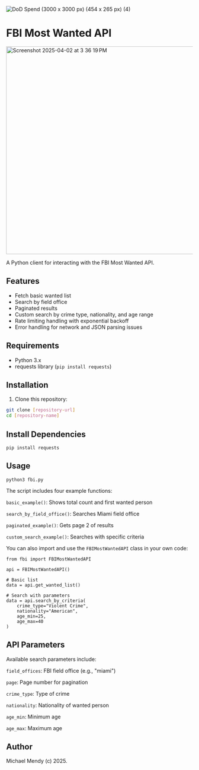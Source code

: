 ![DoD Spend (3000 x 3000 px) (454 x 265 px) (4)](https://github.com/user-attachments/assets/0cfa4c23-455b-4d2d-9fb7-db894f922fb3)

# FBI Most Wanted API 

<img width="560" alt="Screenshot 2025-04-02 at 3 36 19 PM" src="https://github.com/user-attachments/assets/b5e652df-1b90-457a-8955-b7f716edf00f" />

A Python client for interacting with the FBI Most Wanted API.

## Features

- Fetch basic wanted list
- Search by field office
- Paginated results
- Custom search by crime type, nationality, and age range
- Rate limiting handling with exponential backoff
- Error handling for network and JSON parsing issues

## Requirements

- Python 3.x
- requests library (`pip install requests`)

## Installation

1. Clone this repository:
```bash
git clone [repository-url]
cd [repository-name]
```
## Install Dependencies 

```python3
pip install requests
```
## Usage 

```
python3 fbi.py
```
The script includes four example functions:

`basic_example()`: Shows total count and first wanted person

`search_by_field_office()`: Searches Miami field office

`paginated_example()`: Gets page 2 of results

`custom_search_example()`: Searches with specific criteria

You can also import and use the `FBIMostWantedAPI` class in your own code:

```python3
from fbi import FBIMostWantedAPI

api = FBIMostWantedAPI()

# Basic list
data = api.get_wanted_list()

# Search with parameters
data = api.search_by_criteria(
    crime_type="Violent Crime",
    nationality="American",
    age_min=25,
    age_max=40
)
```
## API Parameters

Available search parameters include:

`field_offices`: FBI field office (e.g., "miami")

`page`: Page number for pagination

`crime_type`: Type of crime

`nationality`: Nationality of wanted person

`age_min`: Minimum age

`age_max`: Maximum age

## Author 

Michael Mendy (c) 2025. 


